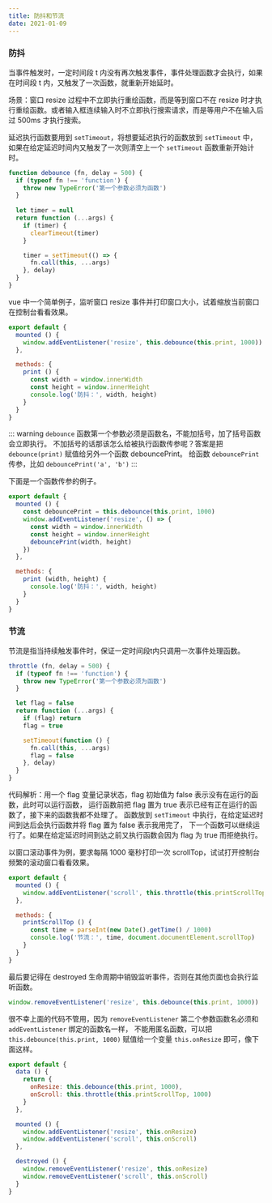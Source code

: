 ```yaml
---
title: 防抖和节流
date: 2021-01-09
---
```


### 防抖

当事件触发时，一定时间段 t 内没有再次触发事件，事件处理函数才会执行，如果在时间段 t 内，又触发了一次函数，就重新开始延时。

场景：窗口 resize 过程中不立即执行重绘函数，而是等到窗口不在 resize 时才执行重绘函数。或者输入框连续输入时不立即执行搜索请求，而是等用户不在输入后过 500ms 才执行搜索。

<!-- more -->

延迟执行函数要用到 `setTimeout`，将想要延迟执行的函数放到 `setTimeout` 中，如果在给定延迟时间内又触发了一次则清空上一个 `setTimeout` 函数重新开始计时。

```js
function debounce (fn, delay = 500) {
  if (typeof fn !== 'function') {
    throw new TypeError('第一个参数必须为函数')
  }
  
  let timer = null
  return function (...args) {
    if (timer) {
      clearTimeout(timer)
    }

    timer = setTimeout(() => {
      fn.call(this, ...args)
    }, delay)
  }
}
```

<DebounceDemo />

vue 中一个简单例子，监听窗口 resize 事件并打印窗口大小，试着缩放当前窗口在控制台看看效果。

```js
export default {
  mounted () {
    window.addEventListener('resize', this.debounce(this.print, 1000))
  },

  methods: {
    print () {
      const width = window.innerWidth
      const height = window.innerHeight
      console.log('防抖：', width, height)
    }
  }
}
```

::: warning
`debounce` 函数第一个参数必须是函数名，不能加括号，加了括号函数会立即执行。
不加括号的话那该怎么给被执行函数传参呢？答案是把 `debounce(print)` 赋值给另外一个函数 debouncePrint。
给函数 `debouncePrint` 传参，比如 `debouncePrint('a', 'b')`
:::

下面是一个函数传参的例子。

```js
export default {
  mounted () {
    const debouncePrint = this.debounce(this.print, 1000)
    window.addEventListener('resize', () => {
      const width = window.innerWidth
      const height = window.innerHeight
      debouncePrint(width, height)
    })
  },

  methods: {
    print (width, height) {
      console.log('防抖：', width, height)
    }
  }
}
```

### 节流

节流是指当持续触发事件时，保证一定时间段t内只调用一次事件处理函数。

```js
throttle (fn, delay = 500) {
  if (typeof fn !== 'function') {
    throw new TypeError('第一个参数必须为函数')
  }

  let flag = false
  return function (...args) {
    if (flag) return
    flag = true

    setTimeout(function () {
      fn.call(this, ...args)
      flag = false
    }, delay)
  }
}
```

代码解析：用一个 flag 变量记录状态，flag 初始值为 false 表示没有在运行的函数，此时可以运行函数，
运行函数前把 flag 置为 true 表示已经有正在运行的函数了，接下来的函数我都不处理了。
函数放到 `setTimeout` 中执行，在给定延迟时间到达后会执行函数并将 flag 置为 false 表示我用完了，
下一个函数可以继续运行了。如果在给定延迟时间到达之前又执行函数会因为 flag 为 true 而拒绝执行。

以窗口滚动事件为例，要求每隔 1000 毫秒打印一次 scrollTop，试试打开控制台频繁的滚动窗口看看效果。

```js
export default {
  mounted () {
    window.addEventListener('scroll', this.throttle(this.printScrollTop, 1000))
  },

  methods: {
    printScrollTop () {
      const time = parseInt(new Date().getTime() / 1000)
      console.log('节流：', time, document.documentElement.scrollTop)
    }
  }
}
```

最后要记得在 destroyed 生命周期中销毁监听事件，否则在其他页面也会执行监听函数。

```js
window.removeEventListener('resize', this.debounce(this.print, 1000))
```

很不幸上面的代码不管用，因为 `removeEventListener` 第二个参数函数名必须和 `addEventListener` 绑定的函数名一样，
不能用匿名函数，可以把 `this.debounce(this.print, 1000)` 赋值给一个变量 `this.onResize` 即可，像下面这样。

```js
export default {
  data () {
    return {
      onResize: this.debounce(this.print, 1000),
      onScroll: this.throttle(this.printScrollTop, 1000)
    }
  },

  mounted () {
    window.addEventListener('resize', this.onResize)
    window.addEventListener('scroll', this.onScroll)
  },

  destroyed () {
    window.removeEventListener('resize', this.onResize)
    window.removeEventListener('scroll', this.onScroll)
  }
}
```

